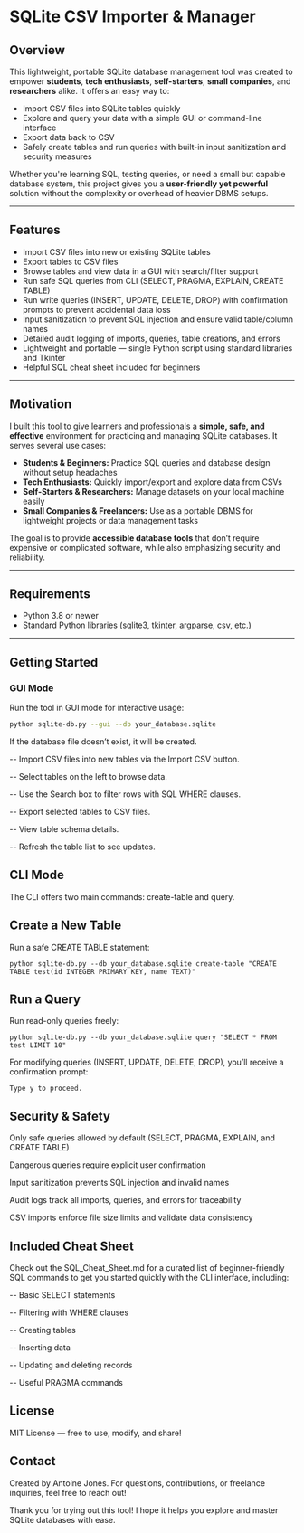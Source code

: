 # SQLite CSV Importer & Manager

## Overview

This lightweight, portable SQLite database management tool was created to empower **students**, **tech enthusiasts**, **self-starters**, **small companies**, and **researchers** alike. It offers an easy way to:

- Import CSV files into SQLite tables quickly
- Explore and query your data with a simple GUI or command-line interface
- Export data back to CSV
- Safely create tables and run queries with built-in input sanitization and security measures

Whether you're learning SQL, testing queries, or need a small but capable database system, this project gives you a **user-friendly yet powerful** solution without the complexity or overhead of heavier DBMS setups.

---

## Features

- Import CSV files into new or existing SQLite tables
- Export tables to CSV files
- Browse tables and view data in a GUI with search/filter support
- Run safe SQL queries from CLI (SELECT, PRAGMA, EXPLAIN, CREATE TABLE)
- Run write queries (INSERT, UPDATE, DELETE, DROP) with confirmation prompts to prevent accidental data loss
- Input sanitization to prevent SQL injection and ensure valid table/column names
- Detailed audit logging of imports, queries, table creations, and errors
- Lightweight and portable — single Python script using standard libraries and Tkinter
- Helpful SQL cheat sheet included for beginners

---

## Motivation

I built this tool to give learners and professionals a **simple, safe, and effective** environment for practicing and managing SQLite databases. It serves several use cases:

- **Students & Beginners:** Practice SQL queries and database design without setup headaches
- **Tech Enthusiasts:** Quickly import/export and explore data from CSVs
- **Self-Starters & Researchers:** Manage datasets on your local machine easily
- **Small Companies & Freelancers:** Use as a portable DBMS for lightweight projects or data management tasks

The goal is to provide **accessible database tools** that don’t require expensive or complicated software, while also emphasizing security and reliability.

---

## Requirements

- Python 3.8 or newer
- Standard Python libraries (sqlite3, tkinter, argparse, csv, etc.)

---

## Getting Started

### GUI Mode

Run the tool in GUI mode for interactive usage:

```bash
python sqlite-db.py --gui --db your_database.sqlite
```
  If the database file doesn’t exist, it will be created.

-- Import CSV files into new tables via the Import CSV button.

-- Select tables on the left to browse data.

-- Use the Search box to filter rows with SQL WHERE clauses.

-- Export selected tables to CSV files.

-- View table schema details.

-- Refresh the table list to see updates.


## CLI Mode
The CLI offers two main commands: create-table and query.

## Create a New Table
Run a safe CREATE TABLE statement:
```
python sqlite-db.py --db your_database.sqlite create-table "CREATE TABLE test(id INTEGER PRIMARY KEY, name TEXT)"
```
## Run a Query
Run read-only queries freely:
```
python sqlite-db.py --db your_database.sqlite query "SELECT * FROM test LIMIT 10"
```
For modifying queries (INSERT, UPDATE, DELETE, DROP), you’ll receive a confirmation prompt:
```WARNING: This command will modify the database. Are you sure? (y/n):
Type y to proceed.
```
## Security & Safety
Only safe queries allowed by default (SELECT, PRAGMA, EXPLAIN, and CREATE TABLE)

Dangerous queries require explicit user confirmation

Input sanitization prevents SQL injection and invalid names

Audit logs track all imports, queries, and errors for traceability

CSV imports enforce file size limits and validate data consistency

## Included Cheat Sheet
Check out the SQL_Cheat_Sheet.md for a curated list of beginner-friendly SQL commands to get you started quickly with the CLI interface, including:

-- Basic SELECT statements

-- Filtering with WHERE clauses

-- Creating tables

-- Inserting data

-- Updating and deleting records

-- Useful PRAGMA commands

## License
MIT License — free to use, modify, and share!

## Contact
Created by Antoine Jones. For questions, contributions, or freelance inquiries, feel free to reach out!

Thank you for trying out this tool! I hope it helps you explore and master SQLite databases with ease.
